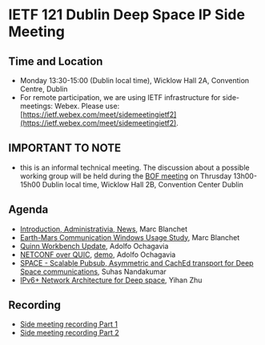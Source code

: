 # IETF 121 Dublin Deep Space IP Side Meeting

## Time and Location
- Monday 13:30-15:00 (Dublin local time), 	Wicklow Hall 2A, Convention Centre, Dublin
- For remote participation, we are using IETF infrastructure for side-meetings: Webex. Please use: [https://ietf.webex.com/meet/sidemeetingietf2](https://ietf.webex.com/meet/sidemeetingietf2).

## IMPORTANT TO NOTE
- this is an informal technical meeting. The discussion about a possible working group will be held during the [BOF meeting](https://datatracker.ietf.org/wg/deepspace/meetings/) on Thrusday 13h00-15h00 Dublin local time, Wicklow Hall 2B, Convention Center Dublin

## Agenda
- [Introduction, Administrativia, News](ietf121-deepspace-intro.pdf), Marc Blanchet
- [Earth-Mars Communication Windows Usage Study](ietf121-deepspace-mars-comm-windows.pdf), Marc Blanchet
- [Quinn Workbench Update](ietf121-deepspace-quinn-workbench.pdf), Adolfo Ochagavia
- [NETCONF over QUIC](ietf121-deepspace-netconf-over-quic.pdf), [demo](ietf121-deepspace-netconf-quic-demo.mkv), Adolfo Ochagavia
- [SPACE - Scalable Pubsub, Asymmetric and CachEd transport for Deep Space communications](ietf121-deepspace-moq.pdf), Suhas Nandakumar
- [IPv6+ Network Architecture for Deep space](ietf121-deepspace-ipv6+-network-architecture.pdf), Yihan Zhu


## Recording
- [Side meeting recording Part 1](ietf121-deepspace-side-meeting-recording-part1.mp4)
- [Side meeting recording Part 2](ietf121-deepspace-side-meeting-recording-part2.mp4)




